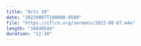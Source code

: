 ```yaml
---
title: "Acts 20"
date: "20220807T100000-0500"
file: "https://cflcn.org/sermons/2022-08-07.m4a"
length: "10049544"
duration: "22:38"
---
```

